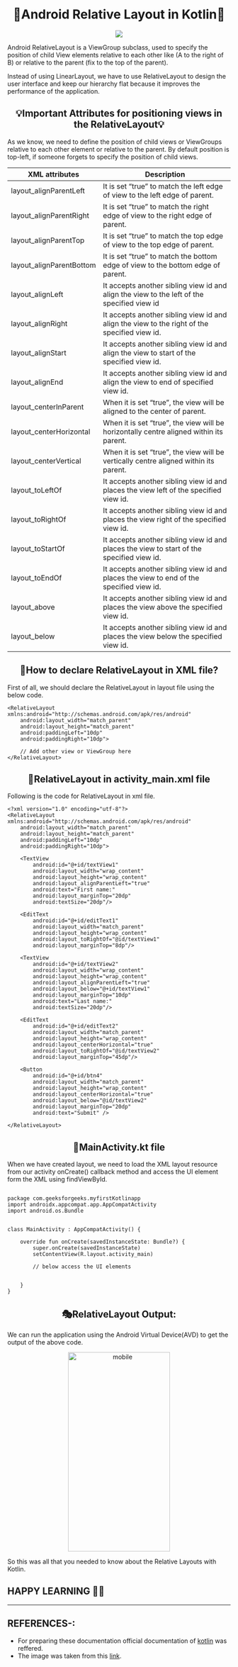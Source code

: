 # <div align="center">📱Android Relative Layout in Kotlin📱</div>

<p align="center"><img src="https://developer.android.com/images/ui/relativelayout.png"></p>

Android RelativeLayout is a ViewGroup subclass, used to specify the position of child View elements relative to each other like (A to the right of B) or relative to the parent (fix to the top of the parent).

Instead of using LinearLayout, we have to use RelativeLayout to design the user interface and keep our hierarchy flat because it improves the performance of the application.

## <div align ="center">💡Important Attributes for positioning views in the RelativeLayout💡</div>
As we know, we need to define the position of child views or ViewGroups relative to each other element or relative to the parent. By default position is top-left, if someone forgets to specify the position of child views.


|XML attributes|Description|
|--|--|
|layout_alignParentLeft	|It is set “true” to match the left edge of view to the left edge of parent.|
|layout_alignParentRight	|It is set “true” to match the right edge of view to the right edge of parent.|
|layout_alignParentTop	|It is set “true” to match the top edge of view to the top edge of parent.|
|layout_alignParentBottom	|It is set “true” to match the bottom edge of view to the bottom edge of parent.|
|layout_alignLeft	|It accepts another sibling view id and align the view to the left of the specified view id|
|layout_alignRight	|It accepts another sibling view id and align the view to the right of the specified view id.|
|layout_alignStart	|It accepts another sibling view id and align the view to start of the specified view id.|
|layout_alignEnd	|It accepts another sibling view id and align the view to end of specified view id.|
|layout_centerInParent	|When it is set “true”, the view will be aligned to the center of parent.|
|layout_centerHorizontal	|When it is set “true”, the view will be horizontally centre aligned within its parent.|
|layout_centerVertical	|When it is set “true”, the view will be vertically centre aligned within its parent.|
|layout_toLeftOf	|It accepts another sibling view id and places the view left of the specified view id.|
|layout_toRightOf	|It accepts another sibling view id and places the view right of the specified view id.|
|layout_toStartOf	|It accepts another sibling view id and places the view to start of the specified view id.|
|layout_toEndOf	|It accepts another sibling view id and places the view to end of the specified view id.|
|layout_above	|It accepts another sibling view id and places the view above the specified view id.|
|layout_below	|It accepts another sibling view id and places the view below the specified view id.|

## <div align="center">🤔How to declare RelativeLayout in XML file?</div>
First of all, we should declare the RelativeLayout in layout file using the below code.

```
<RelativeLayout xmlns:android="http://schemas.android.com/apk/res/android"
    android:layout_width="match_parent"
    android:layout_height="match_parent"
    android:paddingLeft="10dp"
    android:paddingRight="10dp">
  
    // Add other view or ViewGroup here
</RelativeLayout>
```

## <div align="center">📃RelativeLayout in activity_main.xml file</div>
Following is the code for RelativeLayout in xml file.

```
<?xml version="1.0" encoding="utf-8"?>
<RelativeLayout xmlns:android="http://schemas.android.com/apk/res/android"
    android:layout_width="match_parent"
    android:layout_height="match_parent"
    android:paddingLeft="10dp"
    android:paddingRight="10dp">
     
    <TextView
        android:id="@+id/textView1"
        android:layout_width="wrap_content"
        android:layout_height="wrap_content"
        android:layout_alignParentLeft="true"
        android:text="First name:"
        android:layout_marginTop="20dp"
        android:textSize="20dp"/>
  
    <EditText
        android:id="@+id/editText1"
        android:layout_width="match_parent"
        android:layout_height="wrap_content"
        android:layout_toRightOf="@id/textView1"
        android:layout_marginTop="8dp"/>
      
    <TextView
        android:id="@+id/textView2"
        android:layout_width="wrap_content"
        android:layout_height="wrap_content"
        android:layout_alignParentLeft="true"
        android:layout_below="@+id/textView1"
        android:layout_marginTop="10dp"
        android:text="Last name:"
        android:textSize="20dp"/>
  
    <EditText
        android:id="@+id/editText2"
        android:layout_width="match_parent"
        android:layout_height="wrap_content"
        android:layout_centerHorizontal="true"
        android:layout_toRightOf="@id/textView2"
        android:layout_marginTop="45dp"/>
  
    <Button
        android:id="@+id/btn4"
        android:layout_width="match_parent"
        android:layout_height="wrap_content"
        android:layout_centerHorizontal="true"
        android:layout_below="@id/textView2"
        android:layout_marginTop="20dp"
        android:text="Submit" />
      
</RelativeLayout>
```

## <div align="center">🧠MainActivity.kt file</div>
When we have created layout, we need to load the XML layout resource from our activity onCreate() callback method and access the UI element form the XML using findViewById.


<pre><code>
package com.geeksforgeeks.myfirstKotlinapp
import androidx.appcompat.app.AppCompatActivity
import android.os.Bundle
  
  
class MainActivity : AppCompatActivity() {
  
    override fun onCreate(savedInstanceState: Bundle?) {
        super.onCreate(savedInstanceState)
        setContentView(R.layout.activity_main)
  
        // below access the UI elements
  
  
    }
}
</code></pre>

## <div align="center">🎭RelativeLayout Output:</div>
We can run the application using the Android Virtual Device(AVD) to get the output of the above code.

<p align ="center"><img src="https://media.geeksforgeeks.org/wp-content/uploads/20191101172521/Screen-Shot-2019-11-01-at-5.25.00-PM.png" alt="mobile" height=450px width=230px></p>

So this was all that you needed to know about the Relative Layouts with Kotlin.
## HAPPY LEARNING 🙌😎
<hr>

## REFERENCES-:

- For preparing these documentation official documentation of <a href="https://kotlinlang.org/docs/home.html">kotlin</a> was reffered.
- The image was taken from this <a href="https://media.geeksforgeeks.org/wp-content/uploads/20191101172521/Screen-Shot-2019-11-01-at-5.25.00-PM.png">link</a>.


